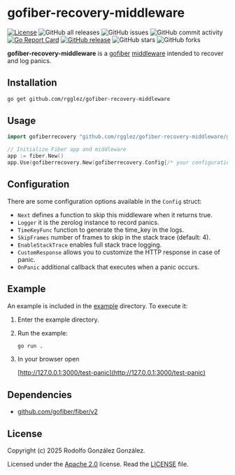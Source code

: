# gofiber-recovery-middleware

[![License](https://img.shields.io/badge/License-Apache_2.0-blue.svg)](https://opensource.org/licenses/Apache-2.0)
![GitHub all releases](https://img.shields.io/github/downloads/rgglez/gofiber-recovery-middleware/total)
![GitHub issues](https://img.shields.io/github/issues/rgglez/gofiber-recovery-middleware)
![GitHub commit activity](https://img.shields.io/github/commit-activity/y/rgglez/gofiber-recovery-middleware)
[![Go Report Card](https://goreportcard.com/badge/github.com/rgglez/gofiber-recovery-middleware/gofiberip)](https://goreportcard.com/report/github.com/rgglez/gofiber-recovery-middleware/gofiberip)
[![GitHub release](https://img.shields.io/github/release/rgglez/gofiber-recovery-middleware.svg)](https://github.com/rgglez/gofiber-recovery-middleware/releases/)
![GitHub stars](https://img.shields.io/github/stars/rgglez/gofiber-recovery-middleware?style=social)
![GitHub forks](https://img.shields.io/github/forks/rgglez/gofiber-recovery-middleware?style=social)

**gofiber-recovery-middleware** is a [gofiber](https://gofiber.io/) [middleware](https://docs.gofiber.io/category/-middleware/) intended to recover and log panics.

## Installation

```bash
go get github.com/rgglez/gofiber-recovery-middleware
```

## Usage

```go
import gofiberrecovery "github.com/rgglez/gofiber-recovery-middleware/gofiberrecovery"

// Initialize Fiber app and middleware
app := fiber.New()
app.Use(gofiberrecovery.New(gofiberrecovery.Config{/* your configuration here */}))
```

## Configuration

There are some configuration options available in the ```Config``` struct:

* ``Next`` defines a function to skip this middleware when it returns true.
* ``Logger`` it is the zerolog instance to record panics.
* ``TimeKeyFunc`` function to generate the time_key in the logs.
* ``SkipFrames`` number of frames to skip in the stack trace (default: 4).
* ``EnableStackTrace`` enables full stack trace logging.
* ``CustomResponse`` allows you to customize the HTTP response in case of panic.
* ``OnPanic`` additional callback that executes when a panic occurs.

## Example

An example is included in the [example](example/) directory. To execute it:

1. Enter the example directory.
1. Run the example:
   ```bash
   go run .
   ```
1. In your browser open

   [http://127.0.0.1:3000/test-panic](http://127.0.0.1:3000/test-panic)


## Dependencies

* [github.com/gofiber/fiber/v2](https://github.com/gofiber/fiber/v2)

## License

Copyright (c) 2025 Rodolfo González González.

Licensed under the [Apache 2.0](LICENSE) license. Read the [LICENSE](LICENSE) file.